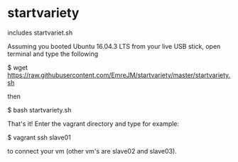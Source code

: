 # startvariety
includes startvariet.sh


Assuming you booted Ubuntu 16.04.3 LTS from your live USB stick, open terminal and type the following


$ wget https://raw.githubusercontent.com/EmreJM/startvariety/master/startvariety.sh

then

$ bash startvariety.sh

That's it! Enter the vagrant directory and type for example:

$ vagrant ssh slave01

to connect your vm (other vm's are slave02 and slave03).

